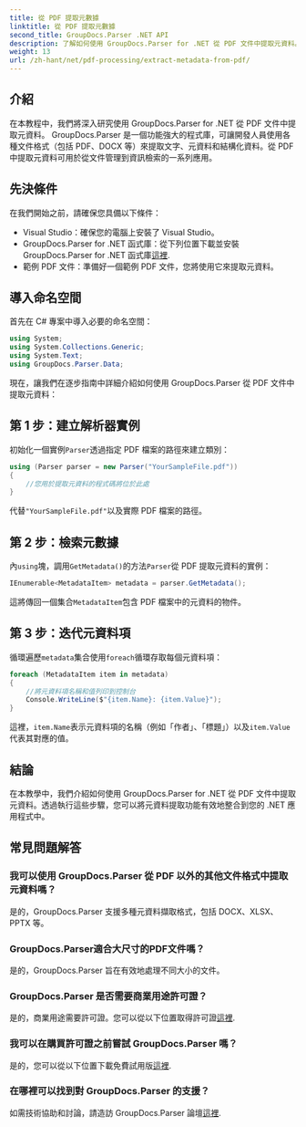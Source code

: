 ```yaml
---
title: 從 PDF 提取元數據
linktitle: 從 PDF 提取元數據
second_title: GroupDocs.Parser .NET API
description: 了解如何使用 GroupDocs.Parser for .NET 從 PDF 文件中提取元資料。本綜合指南涵蓋了逐步說明和先決條件。
weight: 13
url: /zh-hant/net/pdf-processing/extract-metadata-from-pdf/
---
```

## 介紹
在本教程中，我們將深入研究使用 GroupDocs.Parser for .NET 從 PDF 文件中提取元資料。 GroupDocs.Parser 是一個功能強大的程式庫，可讓開發人員使用各種文件格式（包括 PDF、DOCX 等）來提取文字、元資料和結構化資料。從 PDF 中提取元資料可用於從文件管理到資訊檢索的一系列應用。
## 先決條件
在我們開始之前，請確保您具備以下條件：
- Visual Studio：確保您的電腦上安裝了 Visual Studio。
-  GroupDocs.Parser for .NET 函式庫：從下列位置下載並安裝 GroupDocs.Parser for .NET 函式庫[這裡](https://releases.groupdocs.com/parser/net/).
- 範例 PDF 文件：準備好一個範例 PDF 文件，您將使用它來提取元資料。

## 導入命名空間
首先在 C# 專案中導入必要的命名空間：
```csharp
using System;
using System.Collections.Generic;
using System.Text;
using GroupDocs.Parser.Data;
```

現在，讓我們在逐步指南中詳細介紹如何使用 GroupDocs.Parser 從 PDF 文件中提取元資料：
## 第 1 步：建立解析器實例
初始化一個實例`Parser`透過指定 PDF 檔案的路徑來建立類別：
```csharp
using (Parser parser = new Parser("YourSampleFile.pdf"))
{
    //您用於提取元資料的程式碼將位於此處
}
```
代替`"YourSampleFile.pdf"`以及實際 PDF 檔案的路徑。
## 第 2 步：檢索元數據
內`using`塊，調用`GetMetadata()`的方法`Parser`從 PDF 提取元資料的實例：
```csharp
IEnumerable<MetadataItem> metadata = parser.GetMetadata();
```
這將傳回一個集合`MetadataItem`包含 PDF 檔案中的元資料的物件。
## 第 3 步：迭代元資料項
循環遍歷`metadata`集合使用`foreach`循環存取每個元資料項：
```csharp
foreach (MetadataItem item in metadata)
{
    //將元資料項名稱和值列印到控制台
    Console.WriteLine($"{item.Name}: {item.Value}");
}
```
這裡，`item.Name`表示元資料項的名稱（例如「作者」、「標題」）以及`item.Value`代表其對應的值。

## 結論
在本教學中，我們介紹如何使用 GroupDocs.Parser for .NET 從 PDF 文件中提取元資料。透過執行這些步驟，您可以將元資料提取功能有效地整合到您的 .NET 應用程式中。

## 常見問題解答
### 我可以使用 GroupDocs.Parser 從 PDF 以外的其他文件格式中提取元資料嗎？
是的，GroupDocs.Parser 支援多種元資料擷取格式，包括 DOCX、XLSX、PPTX 等。
### GroupDocs.Parser適合大尺寸的PDF文件嗎？
是的，GroupDocs.Parser 旨在有效地處理不同大小的文件。
### GroupDocs.Parser 是否需要商業用途許可證？
是的，商業用途需要許可證。您可以從以下位置取得許可證[這裡](https://purchase.groupdocs.com/buy).
### 我可以在購買許可證之前嘗試 GroupDocs.Parser 嗎？
是的，您可以從以下位置下載免費試用版[這裡](https://releases.groupdocs.com/).
### 在哪裡可以找到對 GroupDocs.Parser 的支援？
如需技術協助和討論，請造訪 GroupDocs.Parser 論壇[這裡](https://forum.groupdocs.com/c/parser/17).